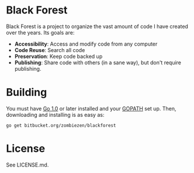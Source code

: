 # Black Forest

Black Forest is a project to organize the vast amount of code I have created over the years.
Its goals are:

* **Accessibility**: Access and modify code from any computer
* **Code Reuse**: Search all code
* **Preservation**: Keep code backed up
* **Publishing**: Share code with others (in a sane way), but don't require publishing.

# Building

You must have [Go 1.0](http://golang.org/) or later installed and your
[GOPATH](http://golang.org/doc/code.html#GOPATH) set up.  Then, downloading and installing is as
easy as:

    go get bitbucket.org/zombiezen/blackforest

# License

See LICENSE.md.
